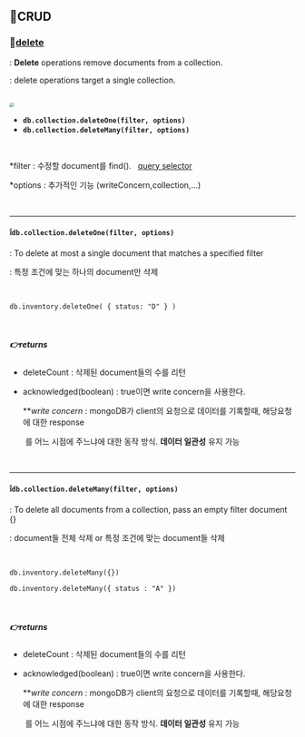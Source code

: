 ## 📄CRUD

### 💬[delete](https://docs.mongodb.com/manual/tutorial/remove-documents/)

: **Delete** operations remove documents from a collection.

: delete operations target a single collection.

<br>

<img src="https://postfiles.pstatic.net/MjAyMDA4MjhfMTc4/MDAxNTk4NTQ1NjYxMjU3.zc2AeGha9WOy5r_6UhXLDTxx79avZMPjSVZAOPDPRdMg.70vRm90Hb0vdKXxgzuAmedvjus0migjJIrjnV2Wb9OUg.PNG.mingyeung/image.png?type=w966" style="zoom:50%;" />

<br>

- **`db.collection.deleteOne(filter, options)`**
- **`db.collection.deleteMany(filter, options)`**

<br>

*filter : 수정할 document를 find(). &nbsp; [query selector](https://docs.mongodb.com/manual/reference/operator/query/#query-selectors)

*options : 추가적인 기능 (writeConcern,collection,...)

<br>

---

#### **❕`db.collection.deleteOne(filter, options)`**

: To delete at most a single document that matches a specified filter

: 특정 조건에 맞는 하나의 document만 삭제

<br>

```db.inventory.updateOne(
db.inventory.deleteOne( { status: "D" } )
```

<br>

##### 👉returns

- deleteCount : 삭제된 document들의 수를 리턴

- acknowledged(boolean) : true이면 write concern을 사용한다. 

  ***write* *concern* : mongoDB가 client의 요청으로 데이터를 기록할때, 해당요청에 대한 response

  ​                               를 어느 시점에 주느냐에 대한 동작 방식. **데이터 일관성** 유지 가능

<br>

---

#### **❕`db.collection.deleteMany(filter, options)`**

: To delete all documents from a collection, pass an empty filter document {}

: document들 전체 삭제 or 특정 조건에 맞는 document들 삭제

<br>

``` 
db.inventory.deleteMany({})
```

```
db.inventory.deleteMany({ status : "A" })
```

<br>

##### 👉returns

- deleteCount : 삭제된 document들의 수를 리턴

- acknowledged(boolean) : true이면 write concern을 사용한다. 

  ***write* *concern* : mongoDB가 client의 요청으로 데이터를 기록할때, 해당요청에 대한 response

  ​                               를 어느 시점에 주느냐에 대한 동작 방식. **데이터 일관성** 유지 가능

<br>

<br>